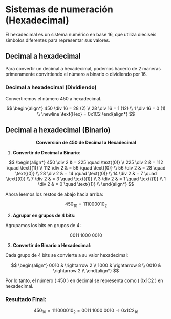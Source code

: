 # Sistemas de numeración (Hexadecimal)

El hexadecimal es un sistema numérico en base 16, que utiliza dieciséis símbolos diferentes para representar sus valores.

## Decimal a hexadecimal
Para convertir un decimal a hexadecimal, podemos hacerlo de 2 maneras primeramente convirtiendo el número a binario o dividiendo por 16.

### Decimal a hexadecimal (Dividiendo)
Convertiremos el número 450 a hexadecimal.

$$
\begin{align*}
450 \div 16 = 28 (2) \\
28 \div 16 = 1 (12) \\
1 \div 16 = 0 (1) \\
\newline
\text{Hex} = 0x1C2
\end{align*}
$$

## Decimal a hexadecimal (Binario)
$$
\textbf{Conversión de 450 de Decimal a Hexadecimal}
$$

1. **Convertir de Decimal a Binario**:

$$
\begin{align*}
450 \div 2 & = 225 \quad \text{(0)} \\
225 \div 2 & = 112 \quad \text{(1)} \\
112 \div 2 & = 56 \quad \text{(0)} \\
56 \div 2 & = 28 \quad \text{(0)} \\
28 \div 2 & = 14 \quad \text{(0)} \\
14 \div 2 & = 7 \quad \text{(0)} \\
7 \div 2 & = 3 \quad \text{(1)} \\
3 \div 2 & = 1 \quad \text{(1)} \\
1 \div 2 & = 0 \quad \text{(1)} \\
\end{align*}
$$

Ahora leemos los restos de abajo hacia arriba:

$$
450_{10} = 111000010_2
$$

2. **Agrupar en grupos de 4 bits**:

Agrupamos los bits en grupos de 4:

$$
0011\ 1000\ 0010
$$

3. **Convertir de Binario a Hexadecimal**:

Cada grupo de 4 bits se convierte a su valor hexadecimal:

$$
\begin{align*}
0010 & \rightarrow 2 \\
1000 & \rightarrow 8 \\
0010 & \rightarrow 2 \\
\end{align*}
$$


Por lo tanto, el número \( 450 \) en decimal se representa como \( 0x1C2 \) en hexadecimal.

### Resultado Final:

$$
450_{10} = 111000010_2 = 0011\ 1000\ 0010 \Rightarrow 0x1C2_{16}
$$